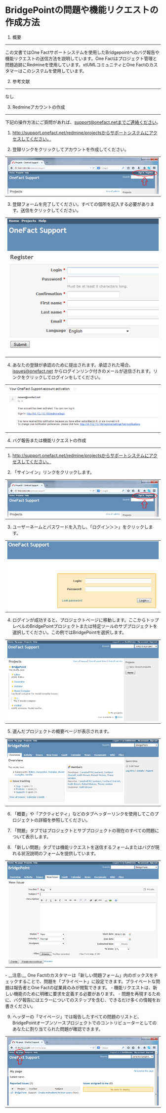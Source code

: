 # BridgePointの問題や機能リクエストの作成方法

1. 概要
-----------
この文書ではOne Factサポートシステムを使用したBridgepointへのバグ報告や機能リクエストの送信方法を説明しています。One Factはプロジェクト管理と問題追跡にRedmineを使用しています。xtUMLコミュニティとOne Factのカスタマーはこのシステムを使用しています。

2. 参考文献
----------------------
なし

3. Redmineアカウントの作成
-------------
下記の操作方法にご質問があれば、support@onefact.netまでご連絡ください。

1.  http://support.onefact.net/redmine/projectsからサポートシステムにアクセスしてください。

2.  登録リンクをクリックしてアカウントを作成してください。
<table><tr><td>
<img src="images/register_sign_in.png">
</td></tr></table>

3.  登録フォームを完了してください。すべての個所を記入する必要があります。送信をクリックしてください。
<table><tr><td>
<img src="images/registration_form.png">
</td></tr></table>

4.  あなたの登録が承認のために提出されます。承認された場合、issues@onefact.net からログインリンク付きのメールが送信されます。リンクをクリックしてログインをしてください。
<table><tr><td>
<img src="images/approved_activation.png">
</td></tr></table>

4. バグ報告または機能リクエストの作成
-------------
1.  http://support.onefact.net/redmine/projectsからサポートシステムにアクセスしてください。

2.  「サインイン」リンクをクリックします。
<table><tr><td>
<img src="images/register_sign_in.png">
</td></tr></table>

3. ユーザーネームとパスワードを入力し、「ログイン＞＞」をクリックします。
<table><tr><td>
<img src="images/login.png">
</td></tr></table>

4. ログインが成功すると、プロジェクトページに移動します。ここからトップレベルのBridgePointプロジェクトまたは特定ツールのサブプロジェクトを選択してください。この例ではBridgePointを選択します。
<table><tr><td>
<img src="images/projects_page.png">
</td></tr></table>

5. 選んだプロジェクトの概要ページが表示されます。
<table><tr><td>
<img src="images/BridgePoint_project.png">
</td></tr></table>

6. 「概要」や「アクティビティ」などのタブヘッダーリンクを使用してこのプロジェクトの詳細を参照してください。

7. 「問題」タブではプロジェクトとサブプロジェクトの現在のすべての問題について表示します。

8. 「新しい問題」タブでは機能リクエストを送信するフォームまたはバグが現れる状況説明のフォームを提供しています。
<table><tr><td>
<img src="images/new_issue.png">
</td></tr></table>
  - __注意:__ One Factのカスタマーは「新しい問題フォーム」内のボックスをチェックすることで、問題を「プライベート」に設定できます。プライベートな問題は報告者とOne Factの従業員のみが閲覧できます。
  - 機能リクエストは、新しい機能のために明確に要求を定義する必要があります。
  - 問題を再現するために、バグ報告にはエラーについてのステップを含む、できるだけ多くの情報をお書きください。

9. ヘッダーの「マイページ」では報告したすべての問題のリストと、BridgePointオープンソースプロジェクトでのコントリビューターとしてのあなたに割り当てられた問題が確認できます。
<table><tr><td>
<img src="images/my_page.png">
</td></tr></table>
